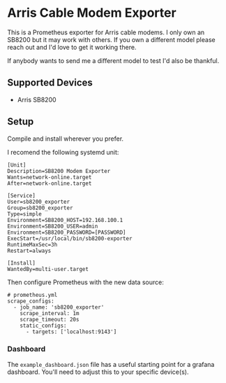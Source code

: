 # Arris Cable Modem Exporter

This is a Prometheus exporter for Arris cable modems. I only own an SB8200 but
it may work with others. If you own a different model please reach out and I'd
love to get it working there.

If anybody wants to send me a different model to test I'd also be thankful.

## Supported Devices

- Arris SB8200

## Setup

Compile and install wherever you prefer.

I recomend the following systemd unit:

```
[Unit]
Description=SB8200 Modem Exporter
Wants=network-online.target
After=network-online.target

[Service]
User=sb8200_exporter
Group=sb8200_exporter
Type=simple
Environment=SB8200_HOST=192.168.100.1
Environment=SB8200_USER=admin
Environment=SB8200_PASSWORD=[PASSWORD]
ExecStart=/usr/local/bin/sb8200-exporter
RuntimeMaxSec=3h
Restart=always

[Install]
WantedBy=multi-user.target
```

Then configure Prometheus with the new data source:

```
# prometheus.yml
scrape_configs:
  - job_name: 'sb8200_exporter'
    scrape_interval: 1m
    scrape_timeout: 20s
    static_configs:
      - targets: ['localhost:9143']
```

### Dashboard

The `example_dashboard.json` file has a useful starting point for a grafana
dashboard. You'll need to adjust this to your specific device(s).

